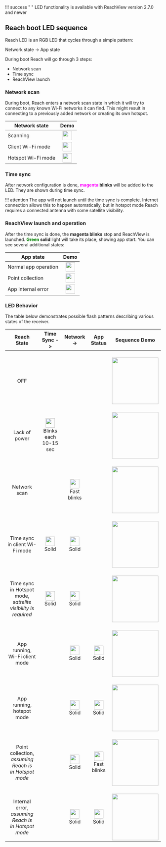 !!! success " "
    LED functionality is available with ReachView version 2.7.0 and newer 


## Reach boot LED sequence

Reach LED is an RGB LED that cycles through a simple pattern:

Network state -> App state

During boot Reach will go through 3 steps:

* Network scan
* Time sync
* ReachView launch

### Network scan

During boot, Reach enters a network scan state in which it will try to connect to any known Wi-Fi networks it can find. This might result in connecting to a previously added network or creating its own hotspot.

| Network state | Demo |
|-----------|------|
|Scanning|<div style="text-align: center;"><img src="../img/reach/led-status/network-scanning-led.gif" style="width: 30px;"></div>  |
|Client Wi-Fi mode|<div style="text-align: center;"><img src="../img/reach/led-status/blue.png" style="width: 30px;"></div>  |
|Hotspot Wi-Fi mode|<div style="text-align: center;"><img src="../img/reach/led-status/white.png" style="width: 30px;"></div>  |


### Time sync

After network configuration is done, **<font color="magenta">magenta</font> blinks** will be added to the LED. They are shown during time sync.

!!! attention
    The app will not launch until the time sync is complete. Internet connection allows this to happen automatically, but in hotspot mode Reach requires a connected antenna with some satellite visibility.

### ReachView launch and operation

After the time sync is done, the **magenta blinks** stop and ReachView is launched. **<font color="green">Green</font> solid** light will take its place, showing app start. You can see several additional states:

| App state | Demo |
|-----------|------|
|Normal app operation|<div style="text-align: center;"><img src="../img/reach/led-status/green.png" style="width: 30px;"></div>  |
|Point collection|<div style="text-align: center;"><img src="../img/reach/led-status/point-collection-led.gif" style="width: 30px;"></div>  |
|App internal error|<div style="text-align: center;"><img src="../img/reach/led-status/red.png" style="width: 30px;"></div>  |


### LED Behavior

The table below demonstrates possible flash patterns describing various states of the receiver.  


| Reach State | Time Sync   -> | Network   -> | App Status | Sequence Demo |
|--------------|-----------|---------------------|---------|-----------|
|<br> <div style="text-align: center;">    OFF   </div>                   | <br>  </div>    |  <br> </div> | <br> </div>|<br>  <div style="text-align: center;"><img src="../img/reach/led-status/off.png" style="width: 150px;"></div>   |
|<br> <div style="text-align: center;">    Lack of power   </div>                   | <br>  <div style="text-align: center;"><img src="../img/reach/led-status/magenta.png" style="height: 30px;"><br>Blinks each 10-15 sec</div>    |  <br> </div> | <br> </div>|<br>  <div style="text-align: center;"><img src="../img/reach/led-status/low-power.gif" style="width: 150px;"></div>   |
|<br> <div style="text-align: center;">    Network scan   </div>                   | <br>  </div>    |  <br> <div style="text-align: center;"><img src="../img/reach/led-status/blue.png" style="height: 30px;"><br>Fast blinks</div> | <br> </div>|<br>  <div style="text-align: center;"><img src="../img/reach/led-status/network-scan.gif" style="width: 150px;"></div>   |
|<br> <div style="text-align: center;">    Time sync in client Wi-Fi mode   </div>                   | <br>  <div style="text-align: center;"><img src="../img/reach/led-status/magenta.png" style="height: 30px;"><br>Solid</div>    |  <br> <div style="text-align: center;"><img src="../img/reach/led-status/blue.png" style="width: 30px;"><br>Solid</div> | <br> </div>|<br>  <div style="text-align: center;"><img src="../img/reach/led-status/time-sync-client.gif" style="width: 150px;"></div>   |
|<br> <div style="text-align: center;">    Time sync in Hotspot mode, <br> _sattelite visibility is required_   </div>                   | <br>  <div style="text-align: center;"><img src="../img/reach/led-status/magenta.png" style="height: 30px;"><br>Solid</div>    |  <br> <div style="text-align: center;"><img src="../img/reach/led-status/white.png" style="width: 30px;"><br>Solid</div> | <br> </div>|<br>  <div style="text-align: center;"><img src="../img/reach/led-status/time-sync-hotspot.gif" style="width: 150px;"></div>   |
|<br> <div style="text-align: center;">    App running,<br> Wi-Fi client mode   </div>                   | <br>  </div>    |  <br> <div style="text-align: center;"><img src="../img/reach/led-status/blue.png" style="height: 30px;"><br>Solid</div> | <br><div style="text-align: center;"><img src="../img/reach/led-status/green.png" style="height: 30px;"><br>Solid </div>|<br>  <div style="text-align: center;"><img src="../img/reach/led-status/running-client.gif" style="width: 150px;"></div>   |
|<br> <div style="text-align: center;">    App running, <br>hotspot mode    </div>                   | <br>  </div>    |  <br> <div style="text-align: center;"><img src="../img/reach/led-status/white.png" style="height: 30px;"><br>Solid</div> | <br><div style="text-align: center;"><img src="../img/reach/led-status/green.png" style="height: 30px;"><br>Solid </div>|<br>  <div style="text-align: center;"><img src="../img/reach/led-status/running-hotspot.gif" style="width: 150px;"></div>   | 
|<br> <div style="text-align: center;"> Point collection, <br> _assuming Reach is_ <br> _in Hotspot mode_     </div>                   | <br>  </div>    |  <br> <div style="text-align: center;"><img src="../img/reach/led-status/white.png" style="height: 30px;"><br>Solid <br> </div> | <br><div style="text-align: center;"><img src="../img/reach/led-status/green.png" style="height: 30px;"><br>Fast blinks </div>|<br>  <div style="text-align: center;"><img src="../img/reach/led-status/point-collection.gif" style="width: 150px;"></div>   |
|<br> <div style="text-align: center;">    Internal error, <br>_assuming Reach is_ <br> _in Hotspot mode_   </div>                   | <br>  </div>    |  <br> <div style="text-align: center;"><img src="../img/reach/led-status/white.png" style="height: 30px;"><br>Solid <br> </div> | <br><div style="text-align: center;"><img src="../img/reach/led-status/red.png" style="height: 30px;"><br>Solid </div>|<br>  <div style="text-align: center;"><img src="../img/reach/led-status/error.gif" style="width: 150px;"></div>   |
